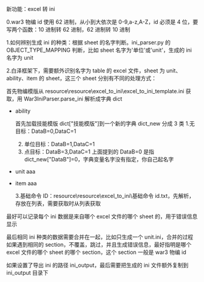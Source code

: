 新功能：excel 转 ini

0.war3 物编 id 使用 62 进制，从小到大依次是 0-9,a-z,A-Z，id 必须是 4 位，要写两个函数：10 进制转 62 进制，62 进制转 10 进制

1.如何辨别生成 ini 的种类：根据 sheet 的名字判断。ini_parser.py 的 OBJECT_TYPE_MAPPING 判断，比如 sheet 名字为'单位'或'unit'，生成的 ini 名字为 unit

2.白泽框架下，需要额外识别名字为 table 的 excel 文件，sheet 为 unit、ability、item 的 sheet，这三个 sheet 分别有不同的处理方式：

首先物编模版从 resource\resource\excel_to_ini\excel_to_ini_template.ini 获取，用 War3IniParser.parse_ini 解析成字典 dict

- ability

  首先加载技能模版 dict["技能模版"]到一个新的字典 dict_new
  分成 3 类 1.无目标：DataB=0,DataC=1

  2. 单位目标：DataB=1,DataC=1
  3. 点目标：DataB=3,DataC=1
     上面提到的 DataB=0 是指 dict_new["DataB"]=0，字典变量名字没有指定，你自己起名字

- unit
  aaa
- item
  aaa

  3.基础命令 ID：resource\resource\excel_to_ini\基础命令 id.txt，先解析，存放在列表，需要获取时从列表获取

最好可以记录每个 ini 数据是来自哪个 excel 文件的哪个 sheet 的，用于错误信息显示

最后相同 ini 种类的数据需要合并在一起，比如只生成一个 unit.ini，合并的过程如果遇到相同的 section，不覆盖，跳过，并且生成错误信息，最好指明是哪个 excel 文件的哪个 sheet 的哪个 section，这个 section 一般是 war3 物编 id

如果设置了导出 ini 的路径 ini_output，最后需要把生成的 ini 文件额外复制到 ini_output 目录下
